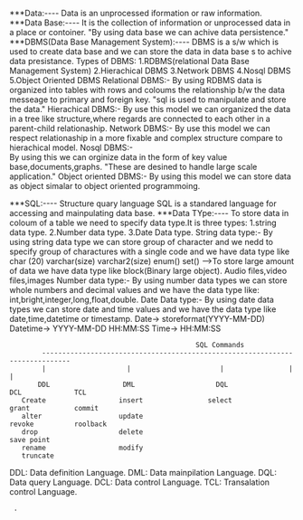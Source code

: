 ***Data:----
    Data is an unprocessed iformation or raw information.
***Data Base:----
    It is the collection of information or unprocessed data in a place or contoiner.
    "By using data base we can achive data persistence."
***DBMS(Data Base Management System):----
    DBMS is a s/w which is used to create data base and we can store the data in data base s to achive data presistance.
   Types of DBMS:
   1.RDBMS(relational Data Base Management System)
   2.Hierachical DBMS
   3.Network DBMS
   4.Nosql DBMS
   5.Object Oriented DBMS
 Relational DBMS:-
    By using RDBMS data is organized into tables with rows and coloums the relationship b/w the data messeage to primary and foreign key.
    "sql is used to manipulate and store the data."
 Hierachical DBMS:-
    By use  this model we can organized the data in a tree like structure,where regards are connected to each other in a parent-child 
    relationaship.
 Network DBMS:-
    By use this model we can respect relationaship in a more fixable and complex structure compare to hierachical model.
 Nosql DBMS:-  
    By using this we can orginize data in the form of key value base,documents,graphs.
    "These are desined to handle large scale application."
   Object oriented DBMS:-
    By using this model we can store data as object simalar to object oriented programmoing.

***SQL:----
     Structure quary language
   SQL is a standared language for accessing and mainpulating data base.
***Data TYpe:----
      To store data in coloum of a table we need to specify data type.It is three types:
    1.string data type.
    2.Number data type.
    3.Date Data type.
    String data type:-
      By using string data type we can store group of character and we nedd to specify group of charactures with a single code and we have
     data type like
           char (20)
           varchar(size)
           varchar2(size)
           enum()
           set()
      -->To store large amount of data we have data type like block(Binary large object).
           Audio files,video files,images
    Number data type:-
      By using number data types we can store whole numbers and decimal values and we have the data type like:
      int,bright,integer,long,float,double.
    Date Data type:-
      By using date data types we can store date and time values and we have the data type like date,time,datetime or timestamp.
     Date->     storeformat(YYYY-MM-DD)
     Datetime-> YYYY-MM-DD    HH:MM:SS
     Time->      HH:MM:SS

                                                  SQL Commands
            -----------------------------------------------------------------------------
            |                    |                      |                |               |
           DDL                  DML                    DQL              DCL             TCL 
       Create                  insert                select            grant           commit 
       alter                   update                                  revoke          roolback
       drop                    delete                                                  save point
       rename                  modify
       truncate

DDL: Data definition Language.
DML: Data mainpilation Language.
DQL: Data query Language.
DCL: Data control Language.
TCL: Transalation control Language.







   
    
     .
    
     
 
 
